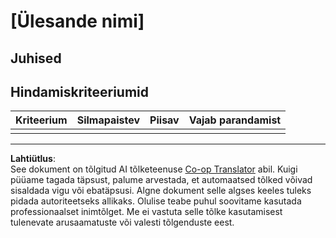 <!--
CO_OP_TRANSLATOR_METADATA:
{
  "original_hash": "b5f62ec256c7e43e771f0d3b4e1a9130",
  "translation_date": "2025-10-11T11:38:04+00:00",
  "source_file": "lesson-template/assignment.md",
  "language_code": "et"
}
-->
# [Ülesande nimi]

## Juhised

## Hindamiskriteeriumid

| Kriteerium | Silmapaistev | Piisav | Vajab parandamist |
| ---------- | ------------ | ------ | ----------------- |
|            |              |        |                   |

---

**Lahtiütlus**:  
See dokument on tõlgitud AI tõlketeenuse [Co-op Translator](https://github.com/Azure/co-op-translator) abil. Kuigi püüame tagada täpsust, palume arvestada, et automaatsed tõlked võivad sisaldada vigu või ebatäpsusi. Algne dokument selle algses keeles tuleks pidada autoriteetseks allikaks. Olulise teabe puhul soovitame kasutada professionaalset inimtõlget. Me ei vastuta selle tõlke kasutamisest tulenevate arusaamatuste või valesti tõlgenduste eest.